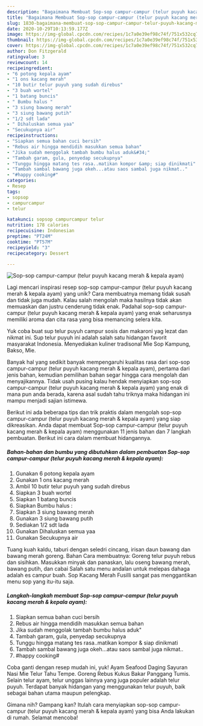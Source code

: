 ```yaml
---
description: "Bagaimana Membuat Sop-sop campur-campur (telur puyuh kacang merah &amp;amp; kepala ayam), Bisa Manjain Lidah"
title: "Bagaimana Membuat Sop-sop campur-campur (telur puyuh kacang merah &amp;amp; kepala ayam), Bisa Manjain Lidah"
slug: 1830-bagaimana-membuat-sop-sop-campur-campur-telur-puyuh-kacang-merah-and-amp-kepala-ayam-bisa-manjain-lidah
date: 2020-10-29T10:13:59.177Z
image: https://img-global.cpcdn.com/recipes/1c7a0e39ef98c74f/751x532cq70/sop-sop-campur-campur-telur-puyuh-kacang-merah-kepala-ayam-foto-resep-utama.jpg
thumbnail: https://img-global.cpcdn.com/recipes/1c7a0e39ef98c74f/751x532cq70/sop-sop-campur-campur-telur-puyuh-kacang-merah-kepala-ayam-foto-resep-utama.jpg
cover: https://img-global.cpcdn.com/recipes/1c7a0e39ef98c74f/751x532cq70/sop-sop-campur-campur-telur-puyuh-kacang-merah-kepala-ayam-foto-resep-utama.jpg
author: Don Fitzgerald
ratingvalue: 3
reviewcount: 14
recipeingredient:
- "6 potong kepala ayam"
- "1 ons kacang merah"
- "10 butir telur puyuh yang sudah direbus"
- "3 buah wortel"
- "1 batang buncis"
- " Bumbu halus "
- "3 siung bawang merah"
- "3 siung bawang putih"
- "1/2 sdt lada"
- " Dihaluskan semua yaa"
- "Secukupnya air"
recipeinstructions:
- "Siapkan semua bahan cuci bersih"
- "Rebus air hingga mendidih masukkan semua bahan"
- "Jika sudah menggolak tambah bumbu halus aduk&#34;"
- "Tambah garam, gula, penyedap secukupnya"
- "Tunggu hingga matang tes rasa..matikan kompor &amp; siap dinikmati"
- "Tambah sambal bawang juga okeh...atau saos sambal juga nikmat.."
- "#happy cooking#"
categories:
- Resep
tags:
- sopsop
- campurcampur
- telur

katakunci: sopsop campurcampur telur 
nutrition: 178 calories
recipecuisine: Indonesian
preptime: "PT24M"
cooktime: "PT57M"
recipeyield: "3"
recipecategory: Dessert

---
```



![Sop-sop campur-campur (telur puyuh kacang merah &amp; kepala ayam)](https://img-global.cpcdn.com/recipes/1c7a0e39ef98c74f/751x532cq70/sop-sop-campur-campur-telur-puyuh-kacang-merah-kepala-ayam-foto-resep-utama.jpg)

Lagi mencari inspirasi resep sop-sop campur-campur (telur puyuh kacang merah &amp; kepala ayam) yang unik? Cara membuatnya memang tidak susah dan tidak juga mudah. Kalau salah mengolah maka hasilnya tidak akan memuaskan dan justru cenderung tidak enak. Padahal sop-sop campur-campur (telur puyuh kacang merah &amp; kepala ayam) yang enak seharusnya memiliki aroma dan cita rasa yang bisa memancing selera kita.

Yuk coba buat sup telur puyuh campur sosis dan makaroni yag lezat dan nikmat ini. Sup telur puyuh ini adalah salah satu hidangan favorit masyarakat Indonesia. Menyediakan kuliner tradisonal Mie Sop Kampung, Bakso, Mie.

Banyak hal yang sedikit banyak mempengaruhi kualitas rasa dari sop-sop campur-campur (telur puyuh kacang merah &amp; kepala ayam), pertama dari jenis bahan, kemudian pemilihan bahan segar hingga cara mengolah dan menyajikannya. Tidak usah pusing kalau hendak menyiapkan sop-sop campur-campur (telur puyuh kacang merah &amp; kepala ayam) yang enak di mana pun anda berada, karena asal sudah tahu triknya maka hidangan ini mampu menjadi sajian istimewa.


Berikut ini ada beberapa tips dan trik praktis dalam mengolah sop-sop campur-campur (telur puyuh kacang merah &amp; kepala ayam) yang siap dikreasikan. Anda dapat membuat Sop-sop campur-campur (telur puyuh kacang merah &amp; kepala ayam) menggunakan 11 jenis bahan dan 7 langkah pembuatan. Berikut ini cara dalam membuat hidangannya.

<!--inarticleads1-->

##### Bahan-bahan dan bumbu yang dibutuhkan dalam pembuatan Sop-sop campur-campur (telur puyuh kacang merah &amp; kepala ayam):

1. Gunakan 6 potong kepala ayam
1. Gunakan 1 ons kacang merah
1. Ambil 10 butir telur puyuh yang sudah direbus
1. Siapkan 3 buah wortel
1. Siapkan 1 batang buncis
1. Siapkan  Bumbu halus :
1. Siapkan 3 siung bawang merah
1. Gunakan 3 siung bawang putih
1. Sediakan 1/2 sdt lada
1. Gunakan  Dihaluskan semua yaa
1. Gunakan Secukupnya air


Tuang kuah kaldu, taburi dengan seledri cincang, irisan daun bawang dan bawang merah goreng. Bahan Cara membuatnya: Goreng telur puyuh rebus dan sisihkan. Masukkan minyak dan panaskan, lalu oseng bawang merah, bawang putih, dan cabai Salah satu menu andalan untuk melepas dahaga adalah es campur buah. Sop Kacang Merah Fusilli sangat pas menggantikan menu sop yang itu-itu saja. 

<!--inarticleads2-->

##### Langkah-langkah membuat Sop-sop campur-campur (telur puyuh kacang merah &amp; kepala ayam):

1. Siapkan semua bahan cuci bersih
1. Rebus air hingga mendidih masukkan semua bahan
1. Jika sudah menggolak tambah bumbu halus aduk&#34;
1. Tambah garam, gula, penyedap secukupnya
1. Tunggu hingga matang tes rasa..matikan kompor &amp; siap dinikmati
1. Tambah sambal bawang juga okeh...atau saos sambal juga nikmat..
1. #happy cooking#


Coba ganti dengan resep mudah ini, yuk! Ayam Seafood Daging Sayuran Nasi Mie Telur Tahu Tempe. Goreng Rebus Kukus Bakar Panggang Tumis. Selain telur ayam, telur unggas lainnya yang juga populer adalah telur puyuh. Terdapat banyak hidangan yang menggunakan telur puyuh, baik sebagai bahan utama maupun pelengkap. 

Gimana nih? Gampang kan? Itulah cara menyiapkan sop-sop campur-campur (telur puyuh kacang merah &amp; kepala ayam) yang bisa Anda lakukan di rumah. Selamat mencoba!
